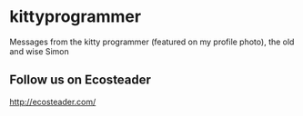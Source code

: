 # kittyprogrammer
Messages from the kitty programmer (featured on my profile photo), the old and wise Simon


## Follow us on Ecosteader 

http://ecosteader.com/
